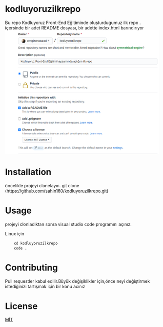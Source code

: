 # kodluyoruzilkrepo
 Bu repo Kodluyoruz Front-End Eğitiminde oluşturdugumuz ilk repo . içersinde bir adet README dosyası, bir adette index.html barındırıyor 
![Lorem picsum gorsel ](https://raw.githubusercontent.com/Kodluyoruz/taskforce/main/git/odev1/figures/github.png)
# Installation 
öncelikle projeyi clonelayın. 
git clone (https://github.com/sahin160/kodluyoruzilkrepo.git)
# Usage 
projeyi clonladıktan sonra visual studio code programını açınız.

Linux için 

 
    
        cd kodluyoruzilkrepo 
        code . 
        
        
# Contributing
Pull requestler kabul edilir.Büyük değişiklikler için,önce neyi değiştirmek istediğinizi tartışmak için bir konu acınız 

# License 
[MİT](https://choosealicense.com/licenses/mit/)


